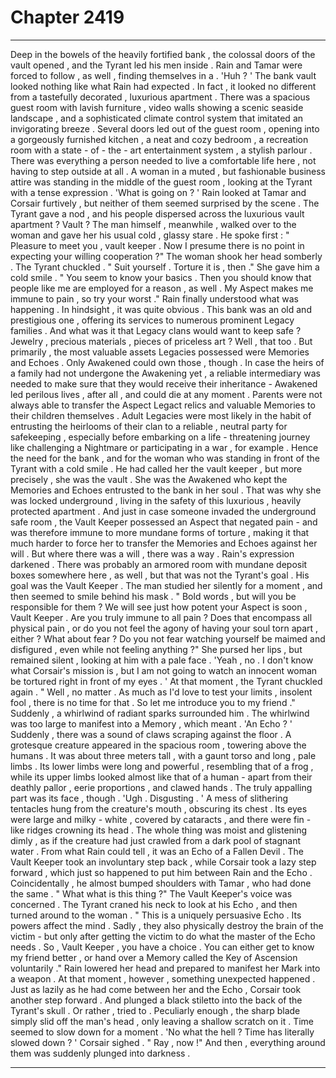
# Chapter 2419


---

Deep in the bowels of the heavily fortified bank , the colossal doors of the vault opened , and the Tyrant led his men inside . Rain and Tamar were forced to follow , as well , finding themselves in a .
'Huh ? '
The bank vault looked nothing like what Rain had expected .
In fact , it looked no different from a tastefully decorated , luxurious apartment . There was a spacious guest room with lavish furniture , video walls showing a scenic seaside landscape , and a sophisticated climate control system that imitated an invigorating breeze .
Several doors led out of the guest room , opening into a gorgeously furnished kitchen , a neat and cozy bedroom , a recreation room with a state - of - the - art entertainment system , a stylish parlour . There was everything a person needed to live a comfortable life here , not having to step outside at all .
A woman in a muted , but fashionable business attire was standing in the middle of the guest room , looking at the Tyrant with a tense expression .
'What is going on ? '
Rain looked at Tamar and Corsair furtively , but neither of them seemed surprised by the scene .
The Tyrant gave a nod , and his people dispersed across the luxurious vault apartment ? Vault ? The man himself , meanwhile , walked over to the woman and gave her his usual cold , glassy stare .
He spoke first :
" Pleasure to meet you , vault keeper . Now I presume there is no point in expecting your willing cooperation ?"
The woman shook her head somberly .
The Tyrant chuckled .
" Suit yourself . Torture it is , then ."
She gave him a cold smile .
" You seem to know your basics . Then you should know that people like me are employed for a reason , as well . My Aspect makes me immune to pain , so try your worst ."
Rain finally understood what was happening . In hindsight , it was quite obvious .
This bank was an old and prestigious one , offering its services to numerous prominent Legacy families . And what was it that Legacy clans would want to keep safe ?
Jewelry , precious materials , pieces of priceless art ?
Well , that too . But primarily , the most valuable assets Legacies possessed were Memories and Echoes .
Only Awakened could own those , though .
In case the heirs of a family had not undergone the Awakening yet , a reliable intermediary was needed to make sure that they would receive their inheritance - Awakened led perilous lives , after all , and could die at any moment . Parents were not always able to transfer the Aspect Legact relics and valuable Memories to their children themselves . Adult Legacies were most likely in the habit of entrusting the heirlooms of their clan to a reliable , neutral party for safekeeping , especially before embarking on a life - threatening journey like challenging a Nightmare or participating in a war , for example .
Hence the need for the bank , and for the woman who was standing in front of the Tyrant with a cold smile .
He had called her the vault keeper , but more precisely , she was the vault . She was the Awakened who kept the Memories and Echoes entrusted to the bank in her soul . That was why she was locked underground , living in the safety of this luxurious , heavily protected apartment .
And just in case someone invaded the underground safe room , the Vault Keeper possessed an Aspect that negated pain - and was therefore immune to more mundane forms of torture , making it that much harder to force her to transfer the Memories and Echoes against her will .
But where there was a will , there was a way .
Rain's expression darkened .
There was probably an armored room with mundane deposit boxes somewhere here , as well , but that was not the Tyrant's goal .
His goal was the Vault Keeper .
The man studied her silently for a moment , and then seemed to smile behind his mask .
" Bold words , but will you be responsible for them ? We will see just how potent your Aspect is soon , Vault Keeper . Are you truly immune to all pain ? Does that encompass all physical pain , or do you not feel the agony of having your soul torn apart , either ? What about fear ? Do you not fear watching yourself be maimed and disfigured , even while not feeling anything ?"
She pursed her lips , but remained silent , looking at him with a pale face .
'Yeah , no . I don't know what Corsair's mission is , but I am not going to watch an innocent woman be tortured right in front of my eyes . '
At that moment , the Tyrant chuckled again .
" Well , no matter . As much as I'd love to test your limits , insolent fool , there is no time for that . So let me introduce you to my friend ."
Suddenly , a whirlwind of radiant sparks surrounded him . The whirlwind was too large to manifest into a Memory , which meant .
'An Echo ? '
Suddenly , there was a sound of claws scraping against the floor .
A grotesque creature appeared in the spacious room , towering above the humans . It was about three meters tall , with a gaunt torso and long , pale limbs . Its lower limbs were long and powerful , resembling that of a frog , while its upper limbs looked almost like that of a human - apart from their deathly pallor , eerie proportions , and clawed hands .
The truly appalling part was its face , though .
'Ugh . Disgusting . '
A mess of slithering tentacles hung from the creature's mouth , obscuring its chest . Its eyes were large and milky - white , covered by cataracts , and there were fin - like ridges crowning its head . The whole thing was moist and glistening dimly , as if the creature had just crawled from a dark pool of stagnant water .
From what Rain could tell , it was an Echo of a Fallen Devil .
The Vault Keeper took an involuntary step back , while Corsair took a lazy step forward , which just so happened to put him between Rain and the Echo .
Coincidentally , he almost bumped shoulders with Tamar , who had done the same .
" What what is this thing ?"
The Vault Keeper's voice was concerned .
The Tyrant craned his neck to look at his Echo , and then turned around to the woman .
" This is a uniquely persuasive Echo . Its powers affect the mind . Sadly , they also physically destroy the brain of the victim - but only after getting the victim to do what the master of the Echo needs . So , Vault Keeper , you have a choice . You can either get to know my friend better , or hand over a Memory called the Key of Ascension voluntarily ."
Rain lowered her head and prepared to manifest her Mark into a weapon .
At that moment , however , something unexpected happened .
Just as lazily as he had come between her and the Echo , Corsair took another step forward .
And plunged a black stiletto into the back of the Tyrant's skull .
Or rather , tried to .
Peculiarly enough , the sharp blade simply slid off the man's head , only leaving a shallow scratch on it .
Time seemed to slow down for a moment .
'No what the hell ? Time has literally slowed down ? '
Corsair sighed .
" Ray , now !"
And then , everything around them was suddenly plunged into darkness .

---

